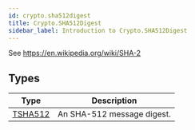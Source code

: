 ```yaml
---
id: crypto.sha512digest
title: Crypto.SHA512Digest
sidebar_label: Introduction to Crypto.SHA512Digest
---
```




See <https://en.wikipedia.org/wiki/SHA-2>


## Types
| Type | Description |
|---|---|
| [TSHA512](../../crypto/crypto.sha512digest/tsha512) | An SHA-512 message digest. |

